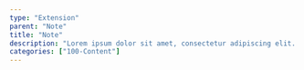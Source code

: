 ```yaml
---
type: "Extension"
parent: "Note"
title: "Note"
description: "Lorem ipsum dolor sit amet, consectetur adipiscing elit. Nunc tempus laoreet leo sit amet iaculis."
categories: ["100-Content"]
---
```

